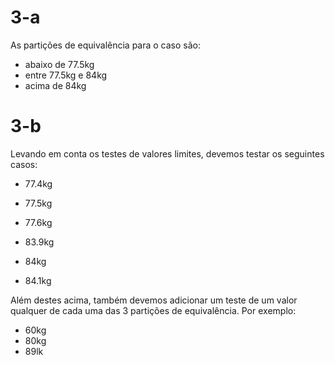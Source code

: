 # 3-a

As partições de equivalência para o caso são:

* abaixo de 77.5kg
* entre 77.5kg e 84kg
* acima de 84kg

# 3-b

Levando em conta os testes de valores limites, devemos testar os seguintes casos:

* 77.4kg
* 77.5kg
* 77.6kg

* 83.9kg
* 84kg
* 84.1kg

Além destes acima, também devemos adicionar um teste de um valor qualquer de cada uma das 3 partições de equivalência. Por exemplo:

* 60kg
* 80kg
* 89lk
